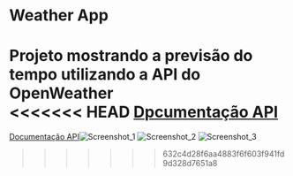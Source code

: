 # Weather App

Projeto mostrando a previsão do tempo utilizando a API do OpenWeather <br>
<<<<<<< HEAD
[Dpcumentação API](https://openweathermap.org/api/hourly-forecast)
=======
[Documentação API](https://openweathermap.org/api/hourly-forecast)![Screenshot_1](https://user-images.githubusercontent.com/66148304/158549499-e974a855-7524-4e09-8c42-91198179bfd5.png)
![Screenshot_2](https://user-images.githubusercontent.com/66148304/158549510-3734deab-dc3e-4e34-91d0-c72f8873e60a.png)
![Screenshot_3](https://user-images.githubusercontent.com/66148304/158549517-1ee0575d-acb9-4dce-8701-8a9a3f6e902b.png)
>>>>>>> 632c4d28f6aa4883f6f603f941fd9d328d7651a8
